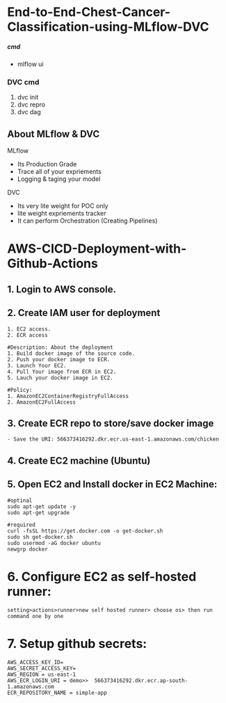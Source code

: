 # End-to-End-Chest-Cancer-Classification-using-MLflow-DVC


##### cmd
- mlflow ui


### DVC cmd
1. dvc init
2. dvc repro
3. dvc dag


## About MLflow & DVC
MLflow
 - Its Production Grade
 - Trace all of your expriements
 - Logging & taging your model


DVC 
 - Its very lite weight for POC only
 - lite weight expriements tracker
 - It can perform Orchestration (Creating Pipelines)



# AWS-CICD-Deployment-with-Github-Actions

## 1. Login to AWS console.
## 2. Create IAM user for deployment
	1. EC2 access.
	2. ECR access

	#Description: About the deployment
	1. Build docker image of the source code.
	2. Push your docker image to ECR.
	3. Launch Your EC2.
	4. Pull Your image from ECR in EC2.
	5. Lauch your docker image in EC2.

	#Policy:
	1. AmazonEC2ContainerRegistryFullAccess
	2. AmazonEC2FullAccess

## 3. Create ECR repo to store/save docker image
    - Save the URI: 566373416292.dkr.ecr.us-east-1.amazonaws.com/chicken

## 4. Create EC2 machine (Ubuntu) 

## 5. Open EC2 and Install docker in EC2 Machine:
	#optinal
	sudo apt-get update -y
	sudo apt-get upgrade
	
	#required
	curl -fsSL https://get.docker.com -o get-docker.sh
	sudo sh get-docker.sh
	sudo usermod -aG docker ubuntu
	newgrp docker

# 6. Configure EC2 as self-hosted runner:
    setting>actions>runner>new self hosted runner> choose os> then run command one by one

# 7. Setup github secrets:

    AWS_ACCESS_KEY_ID=
    AWS_SECRET_ACCESS_KEY=
    AWS_REGION = us-east-1
    AWS_ECR_LOGIN_URI = demo>>  566373416292.dkr.ecr.ap-south-1.amazonaws.com
    ECR_REPOSITORY_NAME = simple-app